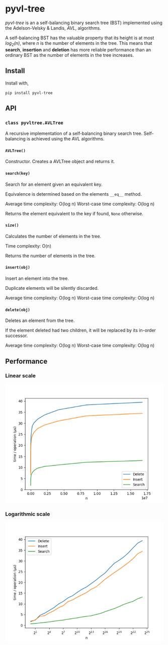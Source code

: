 # pyvl-tree

_pyvl-tree_ is an a self-balancing binary search tree (BST) implemented using the Adelson-Velsky & Landis, _AVL_, algorithms.

A self-balancing BST has the valuable property that its height is at most _log<sub>2</sub>(n)_, 
where _n_ is the number of elements in the tree. This means that __search__, __insertion__ and __deletion__ 
has more reliable performance than an ordinary BST as the number of elements in the tree increases.

## Install
Install with,

```
pip install pyvl-tree
```

## API

### `class pyvltree.AVLTree`
A recursive implementation of a self-balancing binary search tree. Self-balancing is achieved using the AVL algorithms.

#### `AVLTree()`
Constructor. Creates a AVLTree object and returns it.

#### `search(key)`
Search for an element given an equivalent key.

Equivalence is determined based on the elements `__eq__` method.

Average time complexity: O(log n)
Worst-case time complexity: O(log n)

Returns the element equivalent to the key if found, `None` otherwise.

#### `size()`
Calculates the number of elements in the tree.

Time complexity: O(n)

Returns the number of elements in the tree.

#### `insert(obj)`
Insert an element into the tree.

Duplicate elements will be silently discarded.

Average time complexity: O(log n)
Worst-case time complexity: O(log n)

#### `delete(obj)`
Deletes an element from the tree.

If the element deleted had two children, it will be replaced by its in-order successor.

Average time complexity: O(log n)
Worst-case time complexity: O(log n)

## Performance
### Linear scale
![Plot linear](./perf/plot-linear.png)

### Logarithmic scale
![Plot logarithmic](./perf/plot-log.png)
